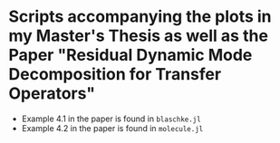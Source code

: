 # Scripts accompanying the plots in my Master's Thesis as well as the Paper "Residual Dynamic Mode Decomposition for Transfer Operators"

- Example 4.1 in the paper is found in `blaschke.jl`
- Example 4.2 in the paper is found in `molecule.jl`

